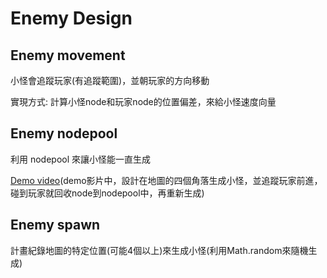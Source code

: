 <!-- ---
title: 'Enemy Nodepool'
disqus: hackmd
--- -->

Enemy Design
===

<!-- 
## Link

[TOC] -->

## Enemy movement

小怪會追蹤玩家(有追蹤範圍)，並朝玩家的方向移動

實現方式: 計算小怪node和玩家node的位置偏差，來給小怪速度向量



## Enemy nodepool
利用 nodepool 來讓小怪能一直生成

[Demo video](https://drive.google.com/drive/folders/1UyULm_TUL4Ra1JzInur704j3IOqJfHAo?usp=sharing)(demo影片中，設計在地圖的四個角落生成小怪，並追蹤玩家前進，碰到玩家就回收node到nodepool中，再重新生成)

## Enemy spawn
計畫紀錄地圖的特定位置(可能4個以上)來生成小怪(利用Math.random來隨機生成)